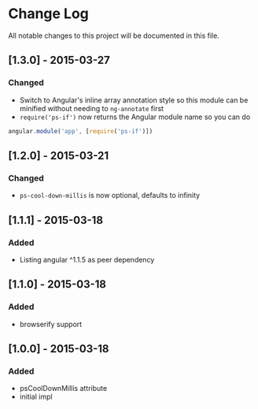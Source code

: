 # Change Log

All notable changes to this project will be documented in this file.

## [1.3.0] - 2015-03-27
### Changed

- Switch to Angular's inline array annotation style so this module can be minified without needing to `ng-annotate` first
- `require('ps-if')` now returns the Angular module name so you can do
```js
angular.module('app', [require('ps-if')])
```

## [1.2.0] - 2015-03-21
### Changed

- `ps-cool-down-millis` is now optional, defaults to infinity

## [1.1.1] - 2015-03-18
### Added

- Listing angular ^1.1.5 as peer dependency

## [1.1.0] - 2015-03-18
### Added

- browserify support

## [1.0.0] - 2015-03-18
### Added

- psCoolDownMillis attribute
- initial impl